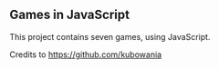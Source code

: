 ## Games in JavaScript

This project contains seven games, using JavaScript.

Credits to https://github.com/kubowania
